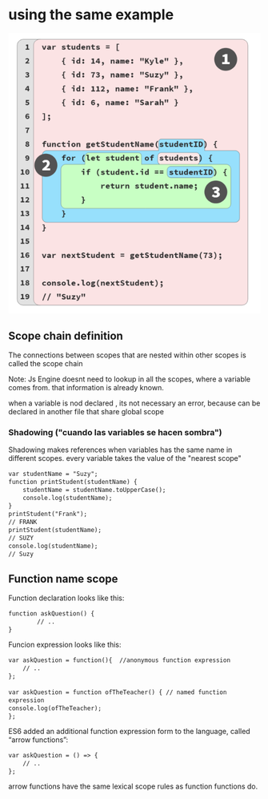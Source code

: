 
# using the same example

![Scope Imagee](../scope.png)

## Scope chain definition

The connections between scopes that are nested within other scopes is called the scope chain

Note: Js Engine doesnt need to lookup in all the scopes, where a variable comes from. that information is already known.

when a variable is nod declared , its not necessary an error, because can be declared in another file that share global scope

### Shadowing ("cuando las variables se hacen sombra")

Shadowing makes references when variables has the same name in different scopes. every variable takes the value of the "nearest scope"

```
var studentName = "Suzy";
function printStudent(studentName) {
    studentName = studentName.toUpperCase();
    console.log(studentName);
}
printStudent("Frank");
// FRANK
printStudent(studentName);
// SUZY
console.log(studentName);
// Suzy
```

## Function name scope

Function declaration looks like this:
```
function askQuestion() {
        // ..
}
```

Funcion expression looks like this:
```
var askQuestion = function(){  //anonymous function expression
    // ..
};

var askQuestion = function ofTheTeacher() { // named function expression
console.log(ofTheTeacher);
};

```

ES6 added an additional function expression form to the
language, called “arrow functions”:

```
var askQuestion = () => {
    // ..
};
```

arrow functions have the same lexical scope rules as
function functions do.


